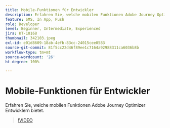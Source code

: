 ```yaml
---
title: Mobile-Funktionen für Entwickler
description: Erfahren Sie, welche mobilen Funktionen Adobe Journey Optimizer Entwicklern bietet.
feature: SMS, In App, Push
role: Developer
level: Beginner, Intermediate, Experienced
jira: KT-10168
thumbnail: 342103.jpeg
exl-id: e01d8609-18ab-4efb-83cc-24015cee0583
source-git-commit: 81f5cc22d46f89ee1c7164a92988311ca6036b8b
workflow-type: tm+mt
source-wordcount: '26'
ht-degree: 100%

---
```


# Mobile-Funktionen für Entwickler

Erfahren Sie, welche mobilen Funktionen Adobe Journey Optimizer Entwicklern bietet.

>[!VIDEO](https://video.tv.adobe.com/v/342103?quality=12&learn=on)

